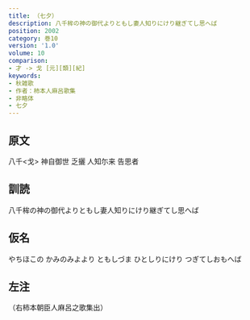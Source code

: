 ```yaml
---
title: （七夕）
description: 八千桙の神の御代よりともし妻人知りにけり継ぎてし思へば
position: 2002
category: 巻10
version: '1.0'
volume: 10
comparison:
- 才 -> 戈 [元][類][紀]
keywords:
- 秋雑歌
- 作者：柿本人麻呂歌集
- 非略体
- 七夕
---
```


## 原文

八千<戈> 神自御世 乏攦 人知尓来 告思者

## 訓読

八千桙の神の御代よりともし妻人知りにけり継ぎてし思へば

## 仮名

やちほこの かみのみよより ともしづま ひとしりにけり つぎてしおもへば

## 左注

（右柿本朝臣人麻呂之歌集出）
